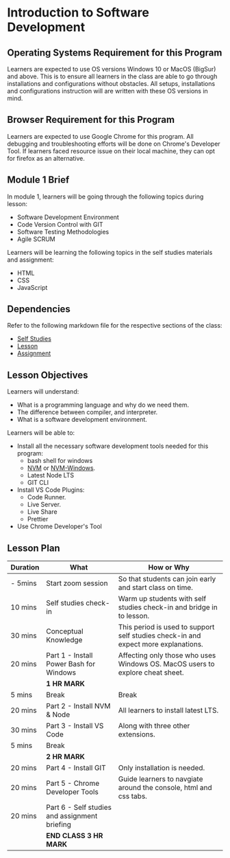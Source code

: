 # Introduction to Software Development

## Operating Systems Requirement for this Program

Learners are expected to use OS versions Windows 10 or MacOS (BigSur) and above. This is to ensure all learners in the class are able to go through installations and configurations without obstacles. All setups, installations and configurations instruction will are written with these OS versions in mind.

## Browser Requirement for this Program

Learners are expected to use Google Chrome for this program. All debugging and troubleshooting efforts will be done on Chrome's Developer Tool. If learners faced resource issue on their local machine, they can opt for firefox as an alternative. 

## Module 1 Brief

In module 1, learners will be going through the following topics during lesson:
- Software Development Environment
- Code Version Control with GIT
- Software Testing Methodologies
- Agile SCRUM

Learners will be learning the following topics in the self studies materials and assignment:
- HTML
- CSS
- JavaScript

## Dependencies

Refer to the following markdown file for the respective sections of the class:
- [Self Studies](./studies.md)
- [Lesson](./lesson.md)
- [Assignment](./assignment.md)

## Lesson Objectives

Learners will understand:
- What is a programming language and why do we need them.
- The difference between compiler, and interpreter.
- What is a software development environment.

Learners will be able to:
- Install all the necessary software development tools needed for this program: 
  - bash shell for windows
  - [NVM](https://github.com/nvm-sh/nvm) or [NVM-Windows](https://github.com/coreybutler/nvm-windows).
  - Latest Node LTS
  - GIT CLI
- Install VS Code Plugins:
  - Code Runner.
  - Live Server.
  - Live Share
  - Prettier
- Use Chrome Developer's Tool

## Lesson Plan

|Duration|What|How or Why|
|--------|-----|-------|
|- 5mins |Start zoom session|So that students can join early and start class on time.|
|10 mins|Self studies check-in|Warm up students with self studies check-in and bridge in to lesson.|
|30 mins|Conceptual Knowledge| This period is used to support self studies check-in and expect more explanations.|
|20 mins|Part 1 - Install Power Bash for Windows| Affecting only those who uses Windows OS. MacOS users to explore cheat sheet.|
||**1 HR MARK**|
|5 mins|Break|Break|
|20 mins|Part 2 - Install NVM & Node| All learners to install latest LTS.|
|30 mins|Part 3 - Install VS Code| Along with three other extensions.|
|5 mins|Break||
||**2 HR MARK**|
|20 mins|Part 4 - Install GIT| Only installation is needed.|
|20 mins|Part 5 - Chrome Developer Tools|Guide learners to navgiate around the console, html and css tabs.|
|20 mins|Part 6 - Self studies and assignment briefing|
||**END CLASS 3 HR MARK**|

